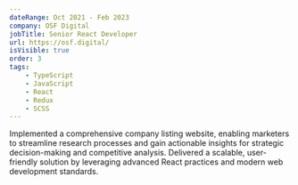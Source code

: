 ```yaml
---
dateRange: Oct 2021 - Feb 2023
company: OSF Digital
jobTitle: Senior React Developer
url: https://osf.digital/
isVisible: true
order: 3
tags:
    - TypeScript
    - JavaScript
    - React
    - Redux
    - SCSS
---
```


Implemented a comprehensive company listing website, enabling marketers to streamline research processes and gain actionable insights for strategic decision-making and competitive analysis. Delivered a scalable, user-friendly solution by leveraging advanced React practices and modern web development standards.
